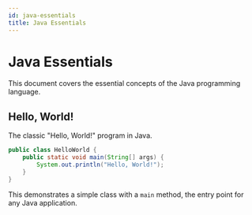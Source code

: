 ```yaml
---
id: java-essentials
title: Java Essentials
---
```


# Java Essentials

This document covers the essential concepts of the Java programming language.

## Hello, World!

The classic "Hello, World!" program in Java.

```java
public class HelloWorld {
    public static void main(String[] args) {
        System.out.println("Hello, World!");
    }
}
```

This demonstrates a simple class with a `main` method, the entry point for any Java application.